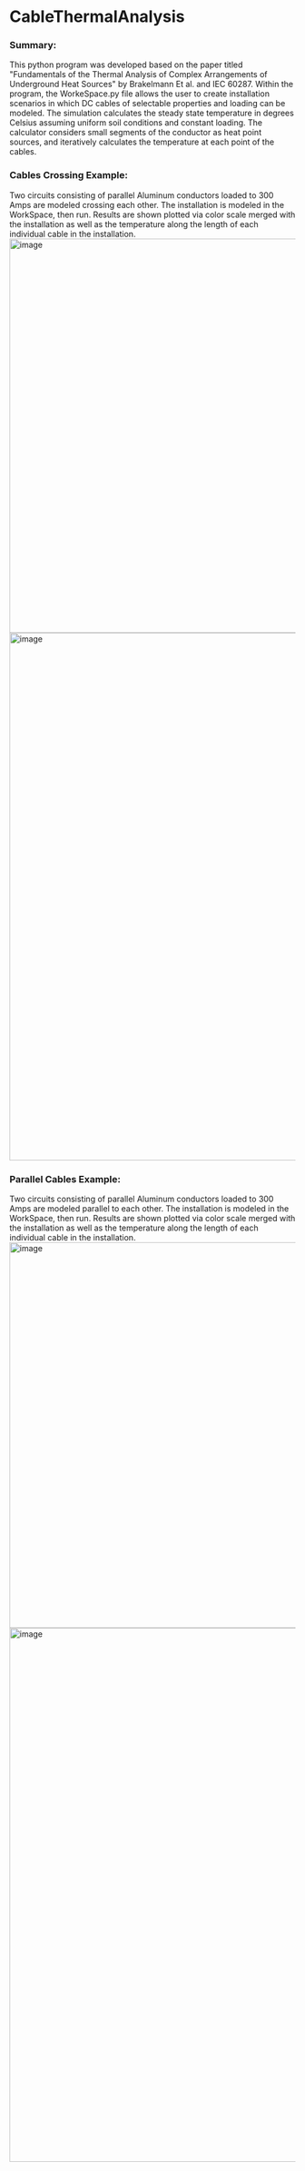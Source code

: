 # CableThermalAnalysis
### Summary:
This python program was developed based on the paper titled "Fundamentals of the Thermal Analysis of Complex Arrangements of Underground Heat Sources" by Brakelmann Et al. and IEC 60287. Within the program, the WorkeSpace.py file allows the user to create installation scenarios in which DC cables of selectable properties and loading can be modeled. The simulation calculates the steady state temperature in degrees Celsius assuming uniform soil conditions and constant loading. The calculator considers small segments of the conductor as heat point sources, and iteratively calculates the temperature at each point of the cables.

### Cables Crossing Example:
Two circuits consisting of parallel Aluminum conductors loaded to 300 Amps are modeled crossing each other. The installation is modeled in the WorkSpace, then run. Results are shown plotted via color scale merged with the installation as well as the temperature along the length of each individual cable in the installation.  
<img width="694" alt="image" src="https://github.com/user-attachments/assets/1da19b8a-ab39-4bc8-86ca-3792f81aa53c" />
<img width="929" alt="image" src="https://github.com/user-attachments/assets/8397a4ff-bc07-45ea-b9a9-645f6ce8b15c" />

### Parallel Cables Example:
Two circuits consisting of parallel Aluminum conductors loaded to 300 Amps are modeled parallel to each other. The installation is modeled in the WorkSpace, then run. Results are shown plotted via color scale merged with the installation as well as the temperature along the length of each individual cable in the installation.  
<img width="679" alt="image" src="https://github.com/user-attachments/assets/ae507482-2843-4b43-918b-ae826ae52640" />
<img width="940" alt="image" src="https://github.com/user-attachments/assets/3345feec-6f59-4567-af67-4a584a15dad4" />





